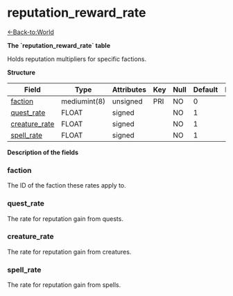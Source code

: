 # reputation\_reward\_rate

[<-Back-to:World](database-world.md)

**The \`reputation\_reward\_rate\` table**

Holds reputation multipliers for specific factions.

**Structure**

| Field              | Type         | Attributes | Key | Null | Default | Extra | Comment |
|--------------------|--------------|------------|-----|------|---------|-------|---------|
| [faction][1]       | mediumint(8) | unsigned   | PRI | NO   | 0       |       |         |
| [quest_rate][2]    | FLOAT        | signed     |     | NO   | 1       |       |         |
| [creature_rate][3] | FLOAT        | signed     |     | NO   | 1       |       |         |
| [spell_rate][4]    | FLOAT        | signed     |     | NO   | 1       |       |         |

[1]: #faction
[2]: #quest_rate
[3]: #creature_rate
[4]: #spell_rate

**Description of the fields**

### faction

The ID of the faction these rates apply to.

### quest\_rate

The rate for reputation gain from quests.

### creature\_rate

The rate for reputation gain from creatures.

### spell\_rate

The rate for reputation gain from spells.

